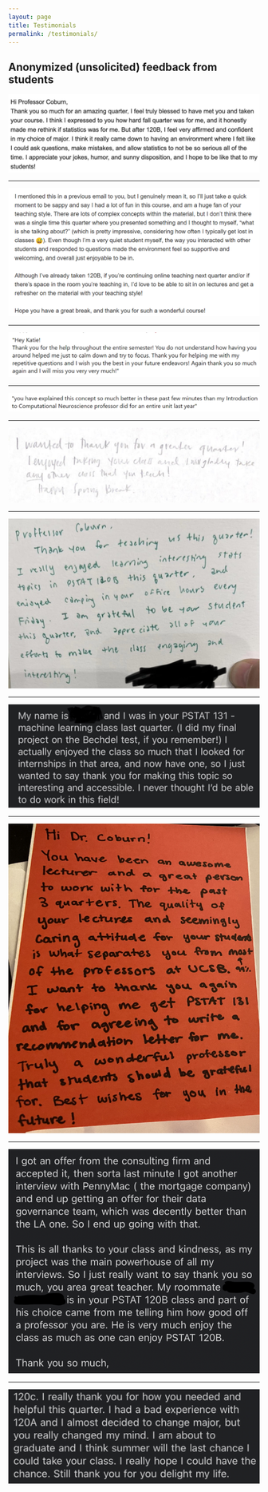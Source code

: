 ```yaml
---
layout: page
title: Testimonials
permalink: /testimonials/
---
```


## Anonymized (unsolicited) feedback from students

![](img1.jpg)

---

![](img2.png)

---

![](img4.png)

---

![](img5.png)

---

![](img6.png)

---

![](img7.jpg)

---

![](img8.jpg)

---

![](img9.png)

---

![](img10.png)

---

![](img11.png)
